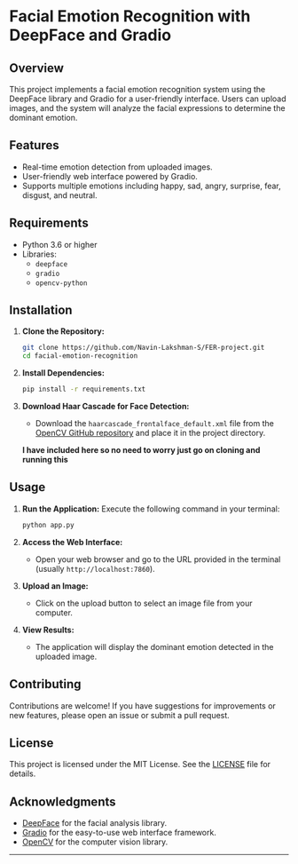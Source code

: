 # Facial Emotion Recognition with DeepFace and Gradio

## Overview

This project implements a facial emotion recognition system using the DeepFace library and Gradio for a user-friendly interface. Users can upload images, and the system will analyze the facial expressions to determine the dominant emotion.

## Features

- Real-time emotion detection from uploaded images.
- User-friendly web interface powered by Gradio.
- Supports multiple emotions including happy, sad, angry, surprise, fear, disgust, and neutral.

## Requirements

- Python 3.6 or higher
- Libraries:
  - `deepface`
  - `gradio`
  - `opencv-python`


## Installation

1. **Clone the Repository:**
   ```bash
   git clone https://github.com/Navin-Lakshman-S/FER-project.git
   cd facial-emotion-recognition
   ```

2. **Install Dependencies:**
   ```bash
   pip install -r requirements.txt
   ```

3. **Download Haar Cascade for Face Detection:**
   - Download the `haarcascade_frontalface_default.xml` file from the [OpenCV GitHub repository](https://github.com/opencv/opencv/tree/master/data/haarcascades) and place it in the project directory.

   **I have included here so no need to worry just go on cloning and running this**

## Usage

1. **Run the Application:**
   Execute the following command in your terminal:
   ```bash
   python app.py
   ```

2. **Access the Web Interface:**
   - Open your web browser and go to the URL provided in the terminal (usually `http://localhost:7860`).

3. **Upload an Image:**
   - Click on the upload button to select an image file from your computer.

4. **View Results:**
   - The application will display the dominant emotion detected in the uploaded image.


## Contributing

Contributions are welcome! If you have suggestions for improvements or new features, please open an issue or submit a pull request.

## License

This project is licensed under the MIT License. See the [LICENSE](LICENSE) file for details.

## Acknowledgments

- [DeepFace](https://github.com/serengil/deepface) for the facial analysis library.
- [Gradio](https://gradio.app/) for the easy-to-use web interface framework.
- [OpenCV](https://opencv.org/) for the computer vision library.

---

